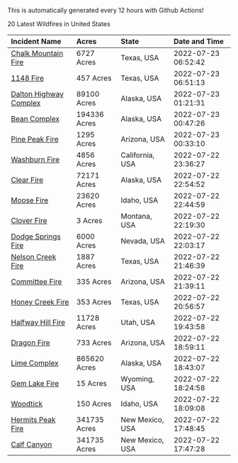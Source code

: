 This is automatically generated every 12 hours with Github Actions!

20 Latest Wildfires in United States

 | Incident Name | Acres | State | Date and Time |
|:---|:---|:---|:---|
| [Chalk Mountain Fire](https://inciweb.nwcg.gov/incident/8255/) | 6727 Acres | Texas, USA | 2022-07-23 06:52:42 |
| [1148 Fire](https://inciweb.nwcg.gov/incident/8251/) | 457 Acres | Texas, USA | 2022-07-23 06:51:13 |
| [Dalton Highway Complex](https://inciweb.nwcg.gov/incident/8240/) | 89100 Acres | Alaska, USA | 2022-07-23 01:21:31 |
| [Bean Complex](https://inciweb.nwcg.gov/incident/8183/) | 194336 Acres | Alaska, USA | 2022-07-23 00:47:26 |
| [Pine Peak Fire](https://inciweb.nwcg.gov/incident/8257/) | 1295 Acres | Arizona, USA | 2022-07-23 00:33:10 |
| [Washburn Fire](https://inciweb.nwcg.gov/incident/8209/) | 4856 Acres | California, USA | 2022-07-22 23:36:27 |
| [Clear Fire](https://inciweb.nwcg.gov/incident/8178/) | 72171 Acres | Alaska, USA | 2022-07-22 22:54:52 |
| [Moose Fire](https://inciweb.nwcg.gov/incident/8249/) | 23620 Acres | Idaho, USA | 2022-07-22 22:44:59 |
| [Clover Fire](https://inciweb.nwcg.gov/incident/8262/) | 3 Acres | Montana, USA | 2022-07-22 22:19:30 |
| [Dodge Springs Fire](https://inciweb.nwcg.gov/incident/8268/) | 6000 Acres | Nevada, USA | 2022-07-22 22:03:17 |
| [Nelson Creek Fire](https://inciweb.nwcg.gov/incident/8250/) | 1887 Acres | Texas, USA | 2022-07-22 21:46:39 |
| [Committee Fire](https://inciweb.nwcg.gov/incident/8241/) | 335 Acres | Arizona, USA | 2022-07-22 21:39:11 |
| [Honey Creek Fire](https://inciweb.nwcg.gov/incident/8245/) | 353 Acres | Texas, USA | 2022-07-22 20:56:57 |
| [Halfway Hill Fire](https://inciweb.nwcg.gov/incident/8215/) | 11728 Acres | Utah, USA | 2022-07-22 19:43:58 |
| [Dragon Fire ](https://inciweb.nwcg.gov/incident/8266/) | 733 Acres | Arizona, USA | 2022-07-22 18:59:11 |
| [Lime Complex](https://inciweb.nwcg.gov/incident/8173/) | 865620 Acres | Alaska, USA | 2022-07-22 18:43:07 |
| [Gem Lake Fire](https://inciweb.nwcg.gov/incident/8269/) | 15 Acres | Wyoming, USA | 2022-07-22 18:24:58 |
| [Woodtick](https://inciweb.nwcg.gov/incident/8253/) | 150 Acres | Idaho, USA | 2022-07-22 18:09:08 |
| [Hermits Peak Fire](https://inciweb.nwcg.gov/incident/8049/) | 341735 Acres | New Mexico, USA | 2022-07-22 17:48:45 |
| [Calf Canyon](https://inciweb.nwcg.gov/incident/8069/) | 341735 Acres | New Mexico, USA | 2022-07-22 17:47:28 |
